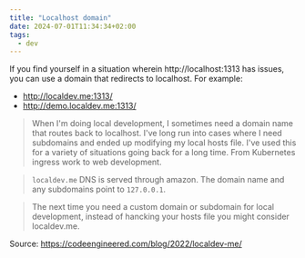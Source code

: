 ```yaml
---
title: "Localhost domain"
date: 2024-07-01T11:34:34+02:00
tags:
  - dev
---
```


If you find yourself in a situation wherein http://localhost:1313 has issues,
you can use a domain that redirects to localhost. For example:

- http://localdev.me:1313/
- http://demo.localdev.me:1313/

> When I'm doing local development, I sometimes need a domain name that routes
> back to localhost. I've long run into cases where I need subdomains and ended
> up modifying my local hosts file. I've used this for a variety of situations
> going back for a long time. From Kubernetes ingress work to web development.

> `localdev.me` DNS is served through amazon. The domain name and any subdomains
> point to `127.0.0.1`.

> The next time you need a custom domain or subdomain for local development,
> instead of hancking your hosts file you might consider localdev.me.

Source: https://codeengineered.com/blog/2022/localdev-me/
